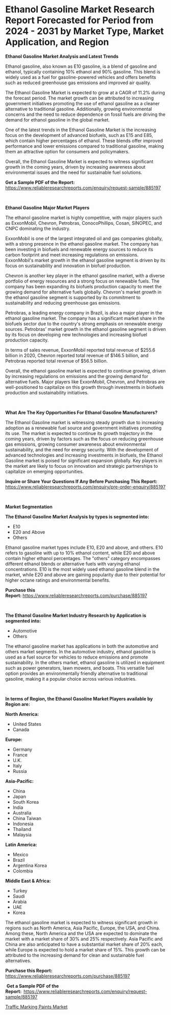 <p><h1>Ethanol Gasoline Market Research Report Forecasted for Period from 2024 -  2031 by Market Type, Market Application, and Region</h1></p><p><strong>Ethanol Gasoline Market Analysis and Latest Trends</strong></p>
<p><p>Ethanol gasoline, also known as E10 gasoline, is a blend of gasoline and ethanol, typically containing 10% ethanol and 90% gasoline. This blend is widely used as a fuel for gasoline-powered vehicles and offers benefits such as reduced greenhouse gas emissions and improved air quality.</p><p>The Ethanol Gasoline Market is expected to grow at a CAGR of 11.2% during the forecast period. The market growth can be attributed to increasing government initiatives promoting the use of ethanol gasoline as a cleaner alternative to traditional gasoline. Additionally, growing environmental concerns and the need to reduce dependence on fossil fuels are driving the demand for ethanol gasoline in the global market.</p><p>One of the latest trends in the Ethanol Gasoline Market is the increasing focus on the development of advanced biofuels, such as E15 and E85, which contain higher percentages of ethanol. These blends offer improved performance and lower emissions compared to traditional gasoline, making them an attractive option for consumers and policymakers.</p><p>Overall, the Ethanol Gasoline Market is expected to witness significant growth in the coming years, driven by increasing awareness about environmental issues and the need for sustainable fuel solutions.</p></p>
<p><strong>Get a Sample PDF of the Report:&nbsp;</strong> <a href="https://www.reliableresearchreports.com/enquiry/request-sample/885197">https://www.reliableresearchreports.com/enquiry/request-sample/885197</a></p>
<p>&nbsp;</p>
<p><strong>Ethanol Gasoline Major Market Players</strong></p>
<p><p>The ethanol gasoline market is highly competitive, with major players such as ExxonMobil, Chevron, Petrobras, ConocoPhillips, Cosan, SINOPEC, and CNPC dominating the industry. </p><p>ExxonMobil is one of the largest integrated oil and gas companies globally, with a strong presence in the ethanol gasoline market. The company has been investing in biofuels and renewable energy sources to reduce its carbon footprint and meet increasing regulations on emissions. ExxonMobil's market growth in the ethanol gasoline segment is driven by its focus on sustainability and innovation in biofuel production.</p><p>Chevron is another key player in the ethanol gasoline market, with a diverse portfolio of energy resources and a strong focus on renewable fuels. The company has been expanding its biofuels production capacity to meet the growing demand for alternative fuels globally. Chevron's market growth in the ethanol gasoline segment is supported by its commitment to sustainability and reducing greenhouse gas emissions.</p><p>Petrobras, a leading energy company in Brazil, is also a major player in the ethanol gasoline market. The company has a significant market share in the biofuels sector due to the country's strong emphasis on renewable energy sources. Petrobras' market growth in the ethanol gasoline segment is driven by its focus on developing new technologies and increasing biofuel production capacity.</p><p>In terms of sales revenue, ExxonMobil reported total revenue of $255.6 billion in 2020, Chevron reported total revenue of $146.5 billion, and Petrobras reported total revenue of $56.5 billion.</p><p>Overall, the ethanol gasoline market is expected to continue growing, driven by increasing regulations on emissions and the growing demand for alternative fuels. Major players like ExxonMobil, Chevron, and Petrobras are well-positioned to capitalize on this growth through investments in biofuels production and sustainability initiatives.</p></p>
<p>&nbsp;</p>
<p><strong>What Are The Key Opportunities For Ethanol Gasoline Manufacturers?</strong></p>
<p><p>The Ethanol Gasoline market is witnessing steady growth due to increasing adoption as a renewable fuel source and government initiatives promoting its use. The market is expected to continue its growth trajectory in the coming years, driven by factors such as the focus on reducing greenhouse gas emissions, growing consumer awareness about environmental sustainability, and the need for energy security. With the development of advanced technologies and increasing investments in biofuels, the Ethanol Gasoline market is poised for significant expansion globally. Key players in the market are likely to focus on innovation and strategic partnerships to capitalize on emerging opportunities.</p></p>
<p><strong>Inquire or Share Your Questions If Any Before Purchasing This Report:</strong> <a href="https://www.reliableresearchreports.com/enquiry/pre-order-enquiry/885197">https://www.reliableresearchreports.com/enquiry/pre-order-enquiry/885197</a></p>
<p>&nbsp;</p>
<p><strong>Market Segmentation</strong></p>
<p><strong>The Ethanol Gasoline Market Analysis by types is segmented into:</strong></p>
<p><ul><li>E10</li><li>E20 and Above</li><li>Others</li></ul></p>
<p><p>Ethanol gasoline market types include E10, E20 and above, and others. E10 refers to gasoline with up to 10% ethanol content, while E20 and above contain higher ethanol percentages. The "others" category encompasses different ethanol blends or alternative fuels with varying ethanol concentrations. E10 is the most widely used ethanol gasoline blend in the market, while E20 and above are gaining popularity due to their potential for higher octane ratings and environmental benefits.</p></p>
<p><strong>Purchase this Report:&nbsp;</strong><a href="https://www.reliableresearchreports.com/purchase/885197">https://www.reliableresearchreports.com/purchase/885197</a></p>
<p>&nbsp;</p>
<p><strong>The Ethanol Gasoline Market Industry Research by Application is segmented into:</strong></p>
<p><ul><li>Automotive</li><li>Others</li></ul></p>
<p><p>The ethanol gasoline market has applications in both the automotive and others market segments. In the automotive industry, ethanol gasoline is used as a fuel source for vehicles to reduce emissions and promote sustainability. In the others market, ethanol gasoline is utilized in equipment such as power generators, lawn mowers, and boats. This versatile fuel option provides an environmentally friendly alternative to traditional gasoline, making it a popular choice across various industries.</p></p>
<p>&nbsp;</p>
<p><strong>In terms of Region, the Ethanol Gasoline Market Players available by Region are:</strong></p>
<p>
    <p> <strong> North America: </strong>
        <ul>
            <li>United States</li>
            <li>Canada</li>
        </ul>
        </p> 
    <p> <strong> Europe: </strong>
        <ul>
            <li>Germany</li>
            <li>France</li>
            <li>U.K.</li>
            <li>Italy</li>
            <li>Russia</li>
        </ul>
        </p> 
    <p> <strong> Asia-Pacific: </strong>
        <ul>
            <li>China</li>
            <li>Japan</li>
            <li>South Korea</li>
            <li>India</li>
            <li>Australia</li>
            <li>China Taiwan</li>
            <li>Indonesia</li>
            <li>Thailand</li>
            <li>Malaysia</li>
        </ul>
        </p> 
    <p> <strong> Latin America: </strong>
        <ul>
            <li>Mexico</li>
            <li>Brazil</li>
            <li>Argentina Korea</li>
            <li>Colombia</li>
        </ul>
        </p> 
    <p> <strong> Middle East & Africa: </strong>
        <ul>
            <li>Turkey</li>
            <li>Saudi</li>
            <li>Arabia</li>
            <li>UAE</li>
            <li>Korea</li>
        </ul>
    </p>
    </p>
<p><p>The ethanol gasoline market is expected to witness significant growth in regions such as North America, Asia Pacific, Europe, the USA, and China. Among these, North America and the USA are expected to dominate the market with a market share of 30% and 25% respectively. Asia Pacific and China are also anticipated to have a substantial market share of 20% each, while Europe is expected to hold a market share of 15%. This growth can be attributed to the increasing demand for clean and sustainable fuel alternatives.</p></p>
<p><strong>Purchase this Report: </strong><a href="https://www.reliableresearchreports.com/purchase/885197">https://www.reliableresearchreports.com/purchase/885197</a></p>
<p>&nbsp;<strong>Get a Sample PDF of the Report:&nbsp;&nbsp;</strong><a href="https://www.reliableresearchreports.com/enquiry/request-sample/885197">https://www.reliableresearchreports.com/enquiry/request-sample/885197</a></p>
<p><strong></strong></p>
<p><p><a href="https://github.com/CliffMedina6/Market-Research-Report-List-3/blob/main/traffic-marking-paints-market.md">Traffic Marking Paints Market</a></p></p>